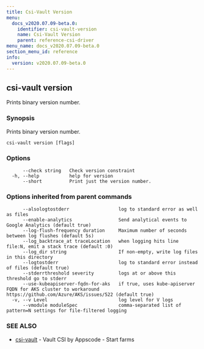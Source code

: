 ```yaml
---
title: Csi-Vault Version
menu:
  docs_v2020.07.09-beta.0:
    identifier: csi-vault-version
    name: Csi-Vault Version
    parent: reference-csi-driver
menu_name: docs_v2020.07.09-beta.0
section_menu_id: reference
info:
  version: v2020.07.09-beta.0
---
```


## csi-vault version

Prints binary version number.

### Synopsis

Prints binary version number.

```
csi-vault version [flags]
```

### Options

```
      --check string   Check version constraint
  -h, --help           help for version
      --short          Print just the version number.
```

### Options inherited from parent commands

```
      --alsologtostderr                  log to standard error as well as files
      --enable-analytics                 Send analytical events to Google Analytics (default true)
      --log-flush-frequency duration     Maximum number of seconds between log flushes (default 5s)
      --log_backtrace_at traceLocation   when logging hits line file:N, emit a stack trace (default :0)
      --log_dir string                   If non-empty, write log files in this directory
      --logtostderr                      log to standard error instead of files (default true)
      --stderrthreshold severity         logs at or above this threshold go to stderr
      --use-kubeapiserver-fqdn-for-aks   if true, uses kube-apiserver FQDN for AKS cluster to workaround https://github.com/Azure/AKS/issues/522 (default true)
  -v, --v Level                          log level for V logs
      --vmodule moduleSpec               comma-separated list of pattern=N settings for file-filtered logging
```

### SEE ALSO

* [csi-vault](/docs/v2020.07.09-beta.0/reference/csi-driver/csi-vault)	 - Vault CSI by Appscode - Start farms

